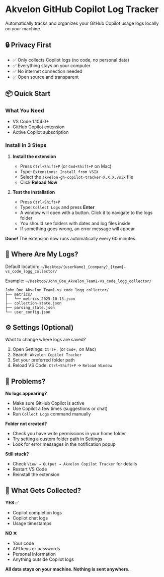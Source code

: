 # Akvelon GitHub Copilot Log Tracker

Automatically tracks and organizes your GitHub Copilot usage logs locally on your machine.

## 🔒 Privacy First

- ✅ Only collects Copilot logs (no code, no personal data)
- ✅ Everything stays on your computer
- ✅ No internet connection needed
- ✅ Open source and transparent

## 📦 Quick Start

### What You Need
- VS Code 1.104.0+
- GitHub Copilot extension
- Active Copilot subscription

### Install in 3 Steps

1. **Install the extension**

   * Press `Ctrl+Shift+P` (or `Cmd+Shift+P` on Mac)
   * Type: `Extensions: Install from VSIX`
   * Select the `akvelon-gh-copilot-tracker-X.X.X.vsix` file
   * Click **Reload Now**

2. **Test the installation**

   * Press `Ctrl+Shift+P`
   * Type: `Collect Logs` and press **Enter**
   * A window will open with a button. Click it to navigate to the logs folder
   * You should see folders with dates and log files inside
   * If something goes wrong, an error message will appear

**Done!** The extension now runs automatically every 60 minutes.

## 📁 Where Are My Logs?

Default location: `~/Desktop/{userName}_{company}_{team}-vs_code_logg_collector/`

Example: `~/Desktop/John_Doe_Akvelon_Team1-vs_code_logg_collector/`

```
John_Doe_Akvelon_Team1-vs_code_logg_collector/
├── metrics/
│   └── metrics_2025-10-15.json
├── collection-state.json
├── parsing_state.json
└── user_config.json
```

## ⚙️ Settings (Optional)

Want to change where logs are saved?

1. Open Settings: `Ctrl+,` (or `Cmd+,` on Mac)
2. Search: `Akvelon Copilot Tracker`
3. Set your preferred folder path
4. Reload VS Code: `Ctrl+Shift+P` → `Reload Window`

## 🔧 Problems?

**No logs appearing?**
- Make sure GitHub Copilot is active
- Use Copilot a few times (suggestions or chat)
- Run `Collect Logs` command manually

**Folder not created?**
- Check you have write permissions in your home folder
- Try setting a custom folder path in Settings
- Look for error messages in the notification popup

**Still stuck?**
- Check `View → Output → Akvelon Copilot Tracker` for details
- Restart VS Code
- Reinstall the extension

## 📝 What Gets Collected?

**YES** ✅
- Copilot completion logs
- Copilot chat logs
- Usage timestamps

**NO** ❌
- Your code
- API keys or passwords
- Personal information
- Anything outside Copilot logs

**All data stays on your machine. Nothing is sent anywhere.**
